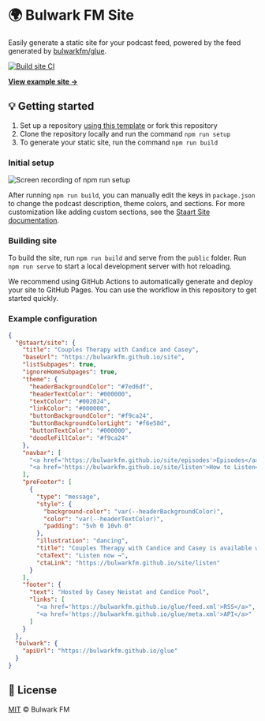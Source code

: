 # 🌍 Bulwark FM Site

Easily generate a static site for your podcast feed, powered by the feed generated by [bulwarkfm/glue](https://github.com/bulwarkfm/glue).

[![Build site CI](https://github.com/bulwarkfm/site/workflows/Build%20site/badge.svg)](https://github.com/bulwarkfm/site/actions)

[**View example site →**](https://bulwarkfm.github.io/site/)

## 💡 Getting started

1. Set up a repository [using this template](https://github.com/bulwarkfm/site/generate) or fork this repository
2. Clone the repository locally and run the command `npm run setup`
3. To generate your static site, run the command `npm run build`

### Initial setup

![Screen recording of npm run setup](https://user-images.githubusercontent.com/2841780/81385438-f9957200-9130-11ea-9d47-b50aff95119d.gif)

After running `npm run build`, you can manually edit the keys in `package.json` to change the podcast description, theme colors, and sections. For more customization like adding custom sections, see the [Staart Site documentation](https://staart.js.org/site).

### Building site

To build the site, run `npm run build` and serve from the `public` folder. Run `npm run serve` to start a local development server with hot reloading.

We recommend using GitHub Actions to automatically generate and deploy your site to GitHub Pages. You can use the workflow in this repository to get started quickly.

### Example configuration

```json
{
  "@staart/site": {
    "title": "Couples Therapy with Candice and Casey",
    "baseUrl": "https://bulwarkfm.github.io/site",
    "listSubpages": true,
    "ignoreHomeSubpages": true,
    "theme": {
      "headerBackgroundColor": "#7ed6df",
      "headerTextColor": "#000000",
      "textColor": "#002024",
      "linkColor": "#000000",
      "buttonBackgroundColor": "#f9ca24",
      "buttonBackgroundColorLight": "#f6e58d",
      "buttonTextColor": "#000000",
      "doodleFillColor": "#f9ca24"
    },
    "navbar": [
      "<a href='https://bulwarkfm.github.io/site/episodes'>Episodes</a>",
      "<a href='https://bulwarkfm.github.io/site/listen'>How to Listen</a>"
    ],
    "preFooter": [
      {
        "type": "message",
        "style": {
          "background-color": "var(--headerBackgroundColor)",
          "color": "var(--headerTextColor)",
          "padding": "5vh 0 10vh 0"
        },
        "illustration": "dancing",
        "title": "Couples Therapy with Candice and Casey is available wherever you listen to podcasts.",
        "ctaText": "Listen now →",
        "ctaLink": "https://bulwarkfm.github.io/site/listen"
      }
    ],
    "footer": {
      "text": "Hosted by Casey Neistat and Candice Pool",
      "links": [
        "<a href='https://bulwarkfm.github.io/glue/feed.xml'>RSS</a>",
        "<a href='https://bulwarkfm.github.io/glue/meta.xml'>API</a>"
      ]
    }
  },
  "bulwark": {
    "apiUrl": "https://bulwarkfm.github.io/glue"
  }
}
```

## 📄 License

[MIT](./LICENSE) © Bulwark FM
